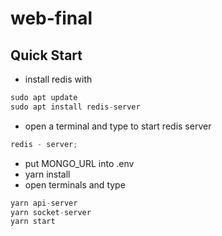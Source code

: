 # web-final

## Quick Start

- install redis with

```js
sudo apt update
sudo apt install redis-server
```

- open a terminal and type to start redis server

```js
redis - server;
```

- put MONGO_URL into .env
- yarn install
- open terminals and type

```js
yarn api-server
yarn socket-server
yarn start
```
